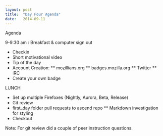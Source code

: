 ```yaml
---
layout: post
title:  "Day Four Agenda"
date:   2014-09-11
---
```


Agenda

9-9:30 am :  Breakfast & computer sign out

* Checkin
* Short motivational video
* Tip of the day
* Account Creation:
** mozillians.org
** badges.mozilla.org
** Twitter
** IRC
* Create your own badge

LUNCH

* Set up multiple Firefoxes (Nightly, Aurora, Beta, Release)
* Git review
* first_day folder pull requests to ascend repo
** Markdown investigation for styling
* Checkout

Note: For git review did a couple of peer instruction questions.
